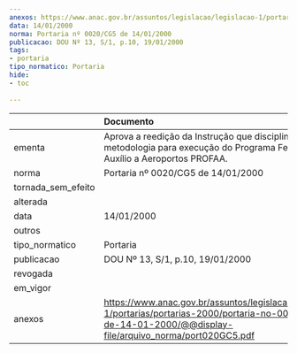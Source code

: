 ```yaml
---
anexos: https://www.anac.gov.br/assuntos/legislacao/legislacao-1/portarias/portarias-2000/portaria-no-0020-cg5-de-14-01-2000/@@display-file/arquivo_norma/port020GC5.pdf
data: 14/01/2000
norma: Portaria nº 0020/CG5 de 14/01/2000
publicacao: DOU Nº 13, S/1, p.10, 19/01/2000
tags:
- portaria
tipo_normatico: Portaria
hide: 
- toc 
 
---
```


|                    | Documento                                                                                                                                                        |
|:-------------------|:-----------------------------------------------------------------------------------------------------------------------------------------------------------------|
| ementa             | Aprova a reedição da Instrução que disciplina a metodologia para execução do Programa Federal de Auxílio a Aeroportos PROFAA.                                    |
| norma              | Portaria nº 0020/CG5 de 14/01/2000                                                                                                                               |
| tornada_sem_efeito |                                                                                                                                                                  |
| alterada           |                                                                                                                                                                  |
| data               | 14/01/2000                                                                                                                                                       |
| outros             |                                                                                                                                                                  |
| tipo_normatico     | Portaria                                                                                                                                                         |
| publicacao         | DOU Nº 13, S/1, p.10, 19/01/2000                                                                                                                                 |
| revogada           |                                                                                                                                                                  |
| em_vigor           |                                                                                                                                                                  |
| anexos             | https://www.anac.gov.br/assuntos/legislacao/legislacao-1/portarias/portarias-2000/portaria-no-0020-cg5-de-14-01-2000/@@display-file/arquivo_norma/port020GC5.pdf |